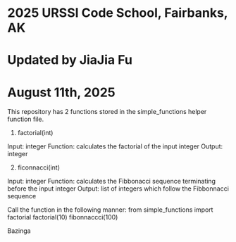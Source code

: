 # 2025 URSSI Code School, Fairbanks, AK
# Updated by JiaJia Fu
# August 11th, 2025

This repository has 2 functions stored in the simple_functions helper function file. 

1. factorial(int) 

Input: integer
Function: calculates the factorial of the input integer
Output: integer 

2. ficonnacci(int)

Input: integer
Function: calculates the Fibbonacci sequence terminating before the input integer
Output: list of integers which follow the Fibbonnacci sequence 

Call the function in the following manner:
	from simple_functions import factorial
	factorial(10)
	fibonnaccci(100)











Bazinga
